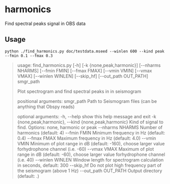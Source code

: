 # harmonics
Find spectral peaks signal in OBS data

## Usage
    python ./find_harmonics.py doc/testdata.mseed --winlen 600 --kind peak --fmin 0.1 --fmax 0.3



> usage: find_harmonics.py [-h] [-k {none,peak,harmonic}] [--nharms NHARMS]
>                          [--fmin FMIN] [--fmax FMAX] [--vmin VMIN]
>                          [--vmax VMAX] [--winlen WINLEN] [--skip_hf]
>                          [--out_path OUT_PATH]
>                          smgr_path
> 
> Plot spectrogram and find spectral peaks in in seismogram
> 
> positional arguments:
>   smgr_path             Path to Seismogram files (can be anything that Obspy
>                         reads)
> 
> optional arguments:
>   -h, --help            show this help message and exit
>   -k {none,peak,harmonic}, --kind {none,peak,harmonic}
>                         Kind of signal to find. Options: none, harmonic or
>                         peak
>   --nharms NHARMS       Number of harmonics (default: 4)
>   --fmin FMIN           Minimum frequency in Hz (default: 0.4)
>   --fmax FMAX           Maximum frequency in Hz (default: 4.0)
>   --vmin VMIN           Minimum of plot range in dB (default: -160), choose
>                         larger value forhydrophone channel (i.e. -60)
>   --vmax VMAX           Maximum of plot range in dB (default: -60), choose
>                         larger value forhydrophone channel (i.e. 40)
>   --winlen WINLEN       Window length for spectrogram calculation in seconds,
>                         default: 300
>   --skip_hf             Do not plot high frequency part of the seismogram
>                         (above 1 Hz)
>   --out_path OUT_PATH   Output directory (default: .)

## 

